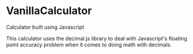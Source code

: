 # VanillaCalculator
Calculator built using Javascript

This calculator uses the decimal.js library to deal with Javascript's floating point accuracy problem when it comes to doing math with decimals.
